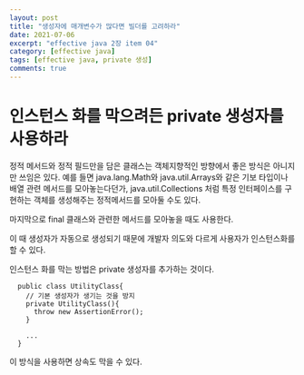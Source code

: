 ```yaml
---
layout: post
title: "생성자에 매개변수가 많다면 빌더를 고려하라"
date: 2021-07-06
excerpt: "effective java 2장 item 04"
category: [effective java]
tags: [effective java, private 생성]
comments: true
---
```



# 인스턴스 화를 막으려든 private 생성자를 사용하라

정적 메서드와 정적 필드만을 담은 클래스는 객체지향적인 방향에서 좋은 방식은 아니지만 쓰임은 있다.
예를 들면
java.lang.Math와 java.util.Arrays와 같은 기보 타입이나 배열 관련 메서드를 모아놓는다던가,
java.util.Collections 처럼 특정 인터페이스를 구현하는 객체를 생성해주는 정적메서드를 모아둘 수도 있다.

마지막으로 final 클래스와 관련한 메서드를 모아놓을 때도 사용한다.

이 때 생성자가 자동으로 생성되기 때문에 개발자 의도와 다르게 사용자가 인스턴스화를 할 수 있다.

인스턴스 화를 막는 방법은 private 생성자를 추가하는 것이다.

```
  public class UtilityClass{
    // 기본 생성자가 생기는 것을 방지
    private UtilityClass(){
      throw new AssertionError();
    }

    ...
  }
```

이 방식을 사용하면 상속도 막을 수 있다.
